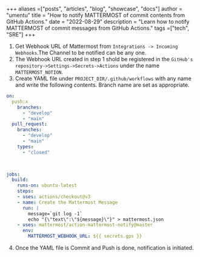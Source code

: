 +++
aliases =["posts", "articles", "blog", "showcase", "docs"]
author = "umentu"
title = "How to notify MATTERMOST of commit contents from GitHub Actions."
date = "2022-08-29"
description = "Learn how to notify MATTERMOST of commit messages from GitHub Actions."
tags =["tech", "SRE"]
+++
1. Get Webhook URL of Mattermost from `Integrations -> Incoming Webhooks`.The Channel to be notified can be any one.
2. The Webhook URL created in step 1 shold be registered in the `GitHub's repository->Settings->Secrets->Actions` under the name `MATTERMOST_NOTION`.
3. Create YAML file under `PROJECT_DIR/.github/workflows` with any name and write the following contents. Branch name are set as appropriate.


```yaml
on:
  push:x
    branches:
      - "develop"
      - "main"
  pull_request:
    branches:
      - "develop"
      - "main"
    types:
      - "closed"

    

jobs:
  build:
    runs-on: ubuntu-latest
    steps:
    - uses: actions/checkout@v3
    - name: Create the Mattermost Message
      run: |
        message=`git log -1`
        echo "{\"text\":\"${message}\"}" > mattermost.json
    - uses: mattermost/action-mattermost-notify@master
      env:
        MATTERMOST_WEBHOOK_URL: ${{ secrets.gps }}
```

4. Once the YAML file is Commit and Push is done, notification is initiated.